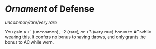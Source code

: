 # *Ornament* of Defense
*uncommon/rare/very rare*

You gain a +1 (uncommon), +2 (rare), or +3 (very rare) bonus to AC while wearing this. It confers no bonus to saving throws, and only grants the bonus to AC while worn.
